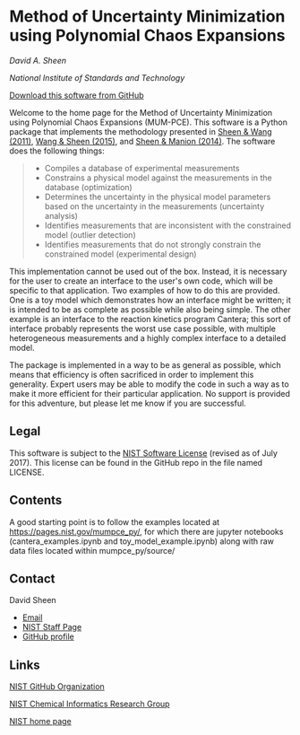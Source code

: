 Method of Uncertainty Minimization using Polynomial Chaos Expansions
====================================================================

*David A. Sheen*

*National Institute of Standards and Technology*

[Download this software from
GitHub](https://github.com/usnistgov/mumpce_py)

Welcome to the home page for the Method of Uncertainty Minimization
using Polynomial Chaos Expansions (MUM-PCE). This software is a Python
package that implements the methodology presented in [Sheen & Wang
(2011)](http://dx.doi.org/10.1016/j.combustflame.2011.05.010), [Wang &
Sheen (2015)](http://dx.doi.org/10.1016/j.pecs.2014.10.002), and [Sheen
& Manion (2014)](http://dx.doi.org/10.1021/jp5041844). The software does
the following things:

> -   Compiles a database of experimental measurements
> -   Constrains a physical model against the measurements in the
>     database (optimization)
> -   Determines the uncertainty in the physical model parameters based
>     on the uncertainty in the measurements (uncertainty analysis)
> -   Identifies measurements that are inconsistent with the constrained
>     model (outlier detection)
> -   Identifies measurements that do not strongly constrain the
>     constrained model (experimental design)

This implementation cannot be used out of the box. Instead, it is
necessary for the user to create an interface to the user's own code,
which will be specific to that application. Two examples of how to do
this are provided. One is a toy model which demonstrates how an
interface might be written; it is intended to be as complete as possible
while also being simple. The other example is an interface to the
reaction kinetics program Cantera; this sort of interface probably
represents the worst use case possible, with multiple heterogeneous
measurements and a highly complex interface to a detailed model.

The package is implemented in a way to be as general as possible, which
means that efficiency is often sacrificed in order to implement this
generality. Expert users may be able to modify the code in such a way as
to make it more efficient for their particular application. No support
is provided for this adventure, but please let me know if you are
successful.

Legal
-----

This software is subject to the [NIST Software
License](https://www.nist.gov/director/licensing) (revised as of July
2017). This license can be found in the GitHub repo in the file named
LICENSE.

Contents
--------

A good starting point is to follow the examples located at https://pages.nist.gov/mumpce_py/, for which there are jupyter notebooks (cantera_examples.ipynb and toy_model_example.ipynb) along with raw data files located within mumpce_py/source/ 

Contact
-------

David Sheen

-   [Email](mailto:david.sheen@nist.gov)
-   [NIST Staff Page](https://www.nist.gov/people/david-sheen)
-   [GitHub profile](https://github.com/davidasheen)

Links
-----

[NIST GitHub Organization](https://github.com/usnistgov)

[NIST Chemical Informatics Research
Group](https://www.nist.gov/mml/csd/chemical-informatics-research-group)

[NIST home page](http://nist.gov)

